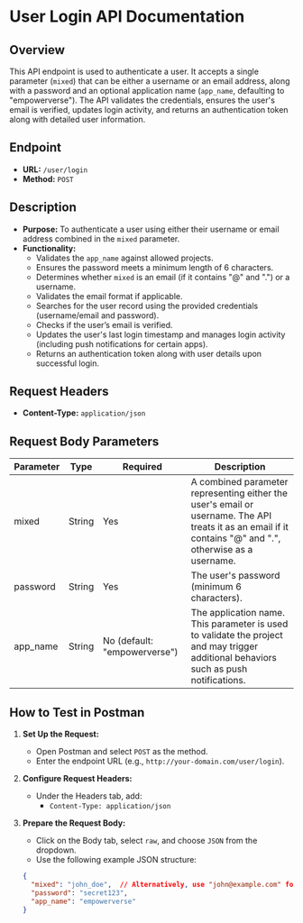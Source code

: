# User Login API Documentation

## Overview

This API endpoint is used to authenticate a user. It accepts a single parameter (`mixed`) that can be either a username or an email address, along with a password and an optional application name (`app_name`, defaulting to "empowerverse"). The API validates the credentials, ensures the user's email is verified, updates login activity, and returns an authentication token along with detailed user information.

## Endpoint

- **URL:** `/user/login`
- **Method:** `POST`

## Description

- **Purpose:** To authenticate a user using either their username or email address combined in the `mixed` parameter.
- **Functionality:**
  - Validates the `app_name` against allowed projects.
  - Ensures the password meets a minimum length of 6 characters.
  - Determines whether `mixed` is an email (if it contains "@" and ".") or a username.
  - Validates the email format if applicable.
  - Searches for the user record using the provided credentials (username/email and password).
  - Checks if the user’s email is verified.
  - Updates the user's last login timestamp and manages login activity (including push notifications for certain apps).
  - Returns an authentication token along with user details upon successful login.

## Request Headers

- **Content-Type:** `application/json`

## Request Body Parameters

| Parameter | Type   | Required | Description |
|-----------|--------|----------|-------------|
| mixed     | String | Yes      | A combined parameter representing either the user's email or username. The API treats it as an email if it contains "@" and ".", otherwise as a username. |
| password  | String | Yes      | The user's password (minimum 6 characters). |
| app_name  | String | No (default: "empowerverse") | The application name. This parameter is used to validate the project and may trigger additional behaviors such as push notifications. |

## How to Test in Postman

1. **Set Up the Request:**
   - Open Postman and select `POST` as the method.
   - Enter the endpoint URL (e.g., `http://your-domain.com/user/login`).

2. **Configure Request Headers:**
   - Under the Headers tab, add:
     - `Content-Type: application/json`

3. **Prepare the Request Body:**
   - Click on the Body tab, select `raw`, and choose `JSON` from the dropdown.
   - Use the following example JSON structure:

   ```json
   {
     "mixed": "john_doe",  // Alternatively, use "john@example.com" for email-based login.
     "password": "secret123",
     "app_name": "empowerverse"
   }
